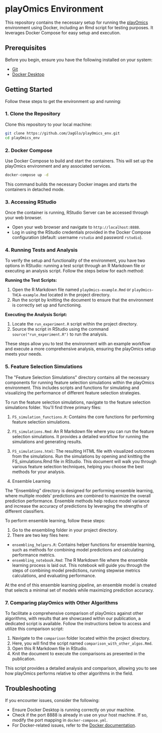 # playOmics Environment

This repository contains the necessary setup for running the [playOmics](https://github.com/JagGlo/playOmics) environment using Docker, including an Rmd script for testing purposes. It leverages Docker Compose for easy setup and execution.

## Prerequisites

Before you begin, ensure you have the following installed on your system:

- [Git](https://git-scm.com/downloads)
- [Docker Desktop](https://www.docker.com/products/docker-desktop)

## Getting Started

Follow these steps to get the environment up and running:

### 1. Clone the Repository

Clone this repository to your local machine:

```bash
git clone https://github.com/JagGlo/playOmics_env.git
cd playOmics_env
```

### 2. Docker Compose

Use Docker Compose to build and start the containers. This will set up the playOmics environment and any associated services.

```bash
docker-compose up -d
```

This command builds the necessary Docker images and starts the containers in detached mode.

### 3. Accessing RStudio

Once the container is running, RStudio Server can be accessed through your web browser.

- Open your web browser and navigate to `http://localhost:8888`.
- Log in using the RStudio credentials provided in the Docker Compose configuration (default: username `rstudio` and password `rstudio`).

### 4. Running Tests and Analysis

To verify the setup and functionality of the environment, you have two options in RStudio: running a test script through an R Markdown file or executing an analysis script. Follow the steps below for each method:

**Running the Test Scripts:**

1. Open the R Markdown file named `playOmics-example.Rmd` or `playOmics-THCA-example.Rmd` located in the project directory.
2. Run the script by knitting the document to ensure that the environment is correctly set up and functioning.

**Executing the Analysis Script:**

1. Locate the `run_experiment.R` script within the project directory.
2. Source the script in RStudio using the command `source("run_experiment.R")` to run the analysis.

These steps allow you to test the environment with an example workflow and execute a more comprehensive analysis, ensuring the playOmics setup meets your needs.

### 5. Feature Selection Simulations

The "Feature Selection Simulations" directory contains all the necessary components for running feature selection simulations within the playOmics environment. This includes scripts and functions for simulating and visualizing the performance of different feature selection strategies.

To run the feature selection simulations, navigate to the feature selection simulations folder.
You'll find three primary files:

1. `FS_simulation_functions.R`: Contains the core functions for performing feature selection simulations.
2. `FS_simulations.Rmd`: An R Markdown file where you can run the feature selection simulations. It provides a detailed workflow for running the simulations and generating results.
3. `FS_simulations.html`: The resulting HTML file with visualized outcomes from the simulations.
Run the simulations by opening and knitting the FS_simulations.Rmd file in RStudio. This document will walk you through various feature selection techniques, helping you choose the best methods for your analysis.

6. Ensemble Learning

The "Ensembling" directory is designed for performing ensemble learning, where multiple models' predictions are combined to maximize the overall prediction performance. Ensemble methods help reduce model variance and increase the accuracy of predictions by leveraging the strengths of different classifiers.

To perform ensemble learning, follow these steps:

1. Go to the ensembling folder in your project directory.
2. There are two key files here:

- `ensembling_helpers.R`: Contains helper functions for ensemble learning, such as methods for combining model predictions and calculating performance metrics.
- `ensembling_notebook.Rmd`: The R Markdown file where the ensemble learning process is laid out. This notebook will guide you through the steps of combining model predictions, running stepwise metrics calculations, and evaluating performance.

At the end of this ensemble learning pipeline, an ensemble model is created that selects a minimal set of models while maximizing prediction accuracy.

### 7. Comparing playOmics with Other Algorithms

To facilitate a comprehensive comparison of playOmics against other algorithms, with results that are showcased within our publication, a dedicated script is available. Follow the instructions below to access and utilize this comparison script:

1. Navigate to the `comparison` folder located within the project directory.
2. Here, you will find the script named `comparison_with_other_algos.Rmd`.
3. Open this R Markdown file in RStudio.
4. Knit the document to execute the comparisons as presented in the publication.

This script provides a detailed analysis and comparison, allowing you to see how playOmics performs relative to other algorithms in the field.

## Troubleshooting

If you encounter issues, consider the following:

- Ensure Docker Desktop is running correctly on your machine.
- Check if the port 8888 is already in use on your host machine. If so, modify the port mapping in `docker-compose.yml`.
- For Docker-related issues, refer to the [Docker documentation](https://docs.docker.com/).
